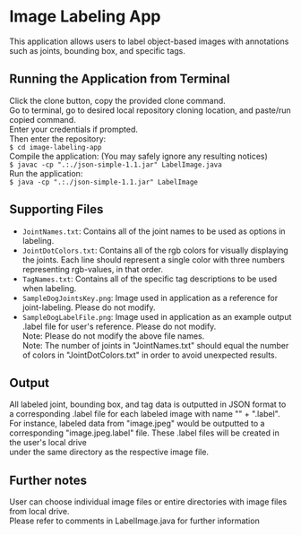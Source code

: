 # Image Labeling App
This application allows users to label object-based images with annotations such as joints, bounding box, and specific tags.  
  
## Running the Application from Terminal  
Click the clone button, copy the provided clone command.  
Go to terminal, go to desired local repository cloning location, and paste/run copied command.  
Enter your credentials if prompted.  
Then enter the repository:  
    `$ cd image-labeling-app`  
Compile the application: (You may safely ignore any resulting notices)  
    `$ javac -cp ".:./json-simple-1.1.jar" LabelImage.java`  
Run the application:  
    `$ java -cp ".:./json-simple-1.1.jar" LabelImage` 

## Supporting Files
  - `JointNames.txt`: Contains all of the joint names to be used as options in labeling.  
  - `JointDotColors.txt`: Contains all of the rgb colors for visually displaying the joints. Each line should represent a single color with three numbers representing rgb-values, in that order.  
  - `TagNames.txt`: Contains all of the specific tag descriptions to be used when labeling.  
  - `SampleDogJointsKey.png`: Image used in application as a reference for joint-labeling. Please do not modify.  
  - `SampleDogLabelFile.png`: Image used in application as an example output .label file for user's reference. Please do not modify.  
Note: Please do not modify the above file names.  
Note: The number of joints in "JointNames.txt" should equal the number of colors in "JointDotColors.txt" in order to avoid unexpected results.  
  
## Output
All labeled joint, bounding box, and tag data is outputted in JSON format to a corresponding .label file for each labeled image with name "<image-file-name>" + ".label".  
For instance, labeled data from "image.jpeg" would be outputted to a corresponding "image.jpeg.label" file. These .label files will be created in the user's local drive  
under the same directory as the respective image file.  
  
## Further notes
User can choose individual image files or entire directories with image files from local drive.  
Please refer to comments in LabelImage.java for further information
